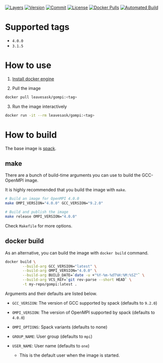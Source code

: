 [![Layers](https://images.microbadger.com/badges/image/leavesask/gompi.svg)](https://microbadger.com/images/leavesask/gompi)
[![Version](https://images.microbadger.com/badges/version/leavesask/gompi.svg)](https://hub.docker.com/repository/docker/leavesask/gompi)
[![Commit](https://images.microbadger.com/badges/commit/leavesask/gompi.svg)](https://github.com/K-Wone/docker-openmpi)
[![License](https://images.microbadger.com/badges/license/leavesask/gompi.svg)](https://github.com/K-Wone/docker-openmpi)
[![Docker Pulls](https://img.shields.io/docker/pulls/leavesask/gompi?color=informational)](https://hub.docker.com/repository/docker/leavesask/gompi)
[![Automated Build](https://img.shields.io/docker/automated/leavesask/gompi)](https://hub.docker.com/repository/docker/leavesask/gompi)

# Supported tags

- `4.0.0`
- `3.1.5`

# How to use

1. [Install docker engine](https://docs.docker.com/install/)

2. Pull the image
  ```bash
  docker pull leavesask/gompi:<tag>
  ```

3. Run the image interactively
  ```bash
  docker run -it --rm leavesask/gompi:<tag>
  ```

# How to build

The base image is [spack](https://hub.docker.com/r/spack).

## make

There are a bunch of build-time arguments you can use to build the GCC-OpenMPI image.

It is highly recommended that you build the image with `make`.

```bash
# Build an image for OpenMPI 4.0.0
make OMPI_VERSION="4.0.0" GCC_VERSION="9.2.0"

# Build and publish the image
make release OMPI_VERSION="4.0.0"
```

Check `Makefile` for more options.

## docker build

As an alternative, you can build the image with `docker build` command.

```bash
docker build \
        --build-arg GCC_VERSION="latest" \
        --build-arg OMPI_VERSION="4.0.0" \
        --build-arg BUILD_DATE=`date -u +"%Y-%m-%dT%H:%M:%SZ"` \
        --build-arg VCS_REF=`git rev-parse --short HEAD` \
        -t my-repo/gompi:latest .
```

Arguments and their defaults are listed below.

- `GCC_VERSION`: The version of GCC supported by spack (defaults to `9.2.0`)

- `OMPI_VERSION`: The version of OpenMPI supported by spack (defaults to `4.0.0`)

- `OMPI_OPTIONS`: Spack variants (defaults to none)

- `GROUP_NAME`: User group (defaults to `mpi`)
- `USER_NAME`: User name (defaults to `one`)
  - This is the default user when the image is started.
